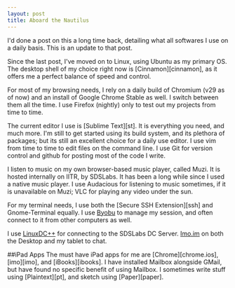 ```yaml
---
layout: post
title: Aboard the Nautilus
---
```

I'd done a post on this a long time back, detailing
what all softwares I use on a daily basis. This
is an update to that post.

Since the last post, I've moved on to Linux, using
Ubuntu as my primary OS. The desktop shell of my
choice right now is [Cinnamon][cinnamon], as it offers me
a perfect balance of speed and control.

For most of my browsing needs, I rely on a daily
build of Chromium (v29 as of now) and an install
of Google Chrome Stable as well. I switch between
them all the time. I use Firefox (nightly) only to
test out my projects from time to time.

The current editor I use is [Sublime Text][st]. It is
everything you need, and much more. I'm still to
get started using its build system, and its
plethora of packages; but its still an excellent
choice for a daily use editor. I use vim
from time to time to edit files on the command
line. I use Git for version control and github 
for posting most of the code I write.

I listen to music on my own browser-based music
player, called Muzi. It is hosted internally on
IITR, by SDSLabs. It has been a long while since I
used a native music player. I use Audacious for
listening to music sometimes, if it is unavailable
on Muzi; VLC for playing any video under the sun.

For my terminal needs, I use both the [Secure SSH
Extension][ssh] and Gnome-Terminal equally. I use
[Byobu](byobu) to manage my session, and often
connect to it from other computers as well.

I use [LinuxDC++](dcpp) for connecting to the 
SDSLabs DC Server. [Imo.im](imo) on both the
Desktop and my tablet to chat.

##iPad Apps
The must have iPad apps for me are [Chrome][chrome.ios], [imo][imo],  and [iBooks][ibooks]. I have installed Mailbox alongside GMail, but have found no specific benefit of using Mailbox. I sometimes write stuff using [Plaintext][pt], and sketch using [Paper][paper].